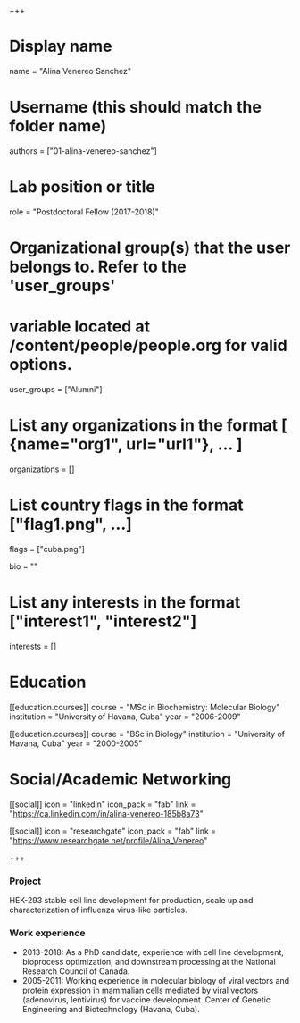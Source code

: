 +++
# Display name
name = "Alina Venereo Sanchez"

# Username (this should match the folder name)
authors = ["01-alina-venereo-sanchez"]

# Lab position or title
role = "Postdoctoral Fellow (2017-2018)"

# Organizational group(s) that the user belongs to. Refer to the 'user_groups'
# variable located at /content/people/people.org for valid options.
user_groups = ["Alumni"]

# List any organizations in the format [ {name="org1", url="url1"}, ... ]
organizations = []

# List country flags in the format ["flag1.png", ...]
flags = ["cuba.png"]

bio = ""

# List any interests in the format ["interest1", "interest2"]
interests = []

# Education
[[education.courses]]
  course = "MSc in Biochemistry: Molecular Biology"
  institution = "University of Havana, Cuba"
  year = "2006-2009"

[[education.courses]]
  course = "BSc in Biology"
  institution = "University of Havana, Cuba"
  year = "2000-2005"

# Social/Academic Networking
[[social]]
  icon = "linkedin"
  icon_pack = "fab"
  link = "https://ca.linkedin.com/in/alina-venereo-185b8a73"

[[social]]
  icon = "researchgate"
  icon_pack = "fab"
  link = "https://www.researchgate.net/profile/Alina_Venereo"

+++

### Project
HEK-293 stable cell line development for production, scale up and
characterization of influenza virus-like particles.

### Work experience
- 2013-2018: As a PhD candidate, experience with cell line development,
  bioprocess optimization, and downstream processing at the National Research
  Council of Canada.
- 2005-2011: Working experience in molecular biology of viral vectors and
  protein expression in mammalian cells mediated by viral vectors (adenovirus,
  lentivirus) for vaccine development. Center of Genetic Engineering and
  Biotechnology (Havana, Cuba).
